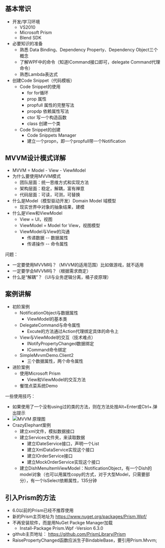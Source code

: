 ## 基本常识

- 开发/学习环境
  - VS2010
  - Microsoft Prism
  - Blend SDK
- 必要知识的准备
  - 熟悉 Data Binding、Dependency Property、Dependency Object三个概念
  - 了解WPF中的命令（知道ICommand接口即可，delegate Command代理命令）
  - 熟悉Lambda表达式
- 创建Code Snippet（代码模板）
  - Code Snippet的使用 
    - for for循环
    - prop 属性
    - propfull 属性的完整写法
    - propdp 依赖属性写法
    - ctor 写一个构造函数
    - class 创建一个类
  - Code Snippet的创建
    - Code Snippets Manager
    - 建立一个propn，即一个propfull带一个Notification



## MVVM设计模式详解

- MVVM = Model - View - ViewModel
- 为什么要使用MVVM模式
  - 团队层面：统一思维方式和实现方法
  - 架构层面：稳定，解耦，富有禅意
  - 代码层面：可读，可测，可替换
- 什么是Model（模型驱动开发）Domain Model 域模型
  - 现实世界中对象的抽象结果，建模
- 什么是View和ViewModel
  - View = UI，视图
  - ViewModel = Model for View，视图模型
  - ViewModel与View的沟通
    - 传递数据 -- 数据属性
    - 传递操作 -- 命令属性

问题：

- 一定要使用MVVM吗？（MVVM的适用范围）比如做游戏，就不适用
- 一定要学会MVVM吗？（根据需求商定）
- 什么是“解耦”？（UI与业务逻辑分离，橘子皮原理）



## 案例讲解

- 初阶案例
  - NotificationObject与数据属性
    - ViewModel的基本类
  - DelegateCommand与命令属性
    - Excute的方法通过Action<T>代理绑定具体的命令上
  - View与ViewModel的交互（技术难点）
    - INotifyPropertyChanged数据绑定
    - ICommand命令绑定
  - SimpleMvvmDemo.Client2
    - 三个数据属性，两个命令属性
- 进阶案例
  - 使用Microsoft Prism
    - View和ViewModel的交互方法
  - 餐馆点菜系统Demo

一些使用技巧：

- 如果使用了一个没有using过的类的方法，则在方法处按Alt+Enter或Ctrl+.弹出提示
- ![MVVM 原理图](D:\maidan\doc笔记md\MVVMPrinzip.png)
- CrazyElephant案例
  - 建立xml文件，模拟数据接口
  - 建立Services文件夹，来读取数据
    - 建立IDateService接口，声明一个List<Dish>
    - 建立XmlDataService实现这个接口
    - 建立IOrderService接口
    - 建立MockOrderService实现这个接口
  - 建立DishMenuItemViewModel：NotificationObject，有一个Dish的model对象（也可以用属性copy的方式，对于大型Model，只需要部分），有一个IsSelect依赖属性，135分钟

## 引入Prism的方法

- 6.0以前的Prism已经不推荐使用
- 新的Prism主页地址为 https://www.nuget.org/packages/Prism.Wpf/
- 不再安装软件，而是用NuGet Packge Manager加载
  - Install-Package Prism.Wpf -Version 6.3.0
- github主页地址： https://github.com/PrismLibrary/Prism
- RaisePropertyChanged函数应派生子BindableBase，要引用Prism.Mvvm;









